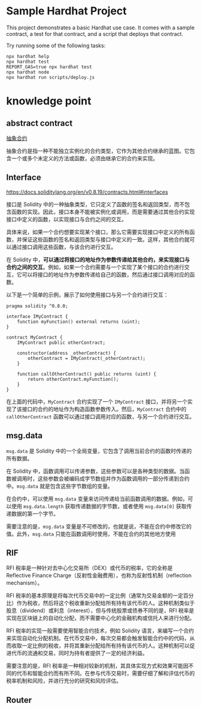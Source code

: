 # Sample Hardhat Project

This project demonstrates a basic Hardhat use case. It comes with a sample contract, a test for that contract, and a script that deploys that contract.

Try running some of the following tasks:

```shell
npx hardhat help
npx hardhat test
REPORT_GAS=true npx hardhat test
npx hardhat node
npx hardhat run scripts/deploy.js
```

# knowledge point

## abstract contract

[抽象合约](https://docs.soliditylang.org/en/v0.8.19/contracts.html#abstract-contracts)

抽象合约是指一种不能独立实例化的合约类型，它作为其他合约继承的蓝图。它包含一个或多个未定义的方法或函数，必须由继承它的合约来实现。

## Interface

https://docs.soliditylang.org/en/v0.8.19/contracts.html#interfaces

接口是 Solidity 中的一种抽象类型，它只定义了函数的签名和返回类型，而不包含函数的实现。因此，接口本身不能被实例化或调用，而是需要通过其他合约实现接口中定义的函数，以实现接口与合约之间的交互。

具体来说，如果一个合约想要实现某个接口，那么它需要实现接口中定义的所有函数，并保证这些函数的签名和返回类型与接口中定义的一致。这样，其他合约就可以通过接口调用这些函数，与该合约进行交互。

在 Solidity 中，**可以通过将接口的地址作为参数传递给其他合约，来实现接口与合约之间的交互**。例如，如果一个合约需要与一个实现了某个接口的合约进行交互，它可以将接口的地址作为参数传递给自己的函数，然后通过接口调用对应的函数。

以下是一个简单的示例，展示了如何使用接口与另一个合约进行交互：

```
pragma solidity ^0.8.0;

interface IMyContract {
    function myFunction() external returns (uint);
}

contract MyContract {
    IMyContract public otherContract;

    constructor(address _otherContract) {
        otherContract = IMyContract(_otherContract);
    }

    function callOtherContract() public returns (uint) {
        return otherContract.myFunction();
    }
}
```

在上面的代码中，`MyContract` 合约实现了一个 `IMyContract` 接口，并将另一个实现了该接口的合约的地址作为构造函数参数传入。然后，`MyContract` 合约中的 `callOtherContract` 函数可以通过接口调用对应的函数，与另一个合约进行交互。

## msg.data

`msg.data` 是 Solidity 中的一个全局变量，它包含了调用当前合约的函数时传递的所有数据。

在 Solidity 中，函数调用可以传递参数，这些参数可以是各种类型的数据。当函数被调用时，这些参数会被编码成字节数组并作为函数调用的一部分传递到合约中。`msg.data` 就是包含这些字节数组的变量。

在合约中，可以使用 `msg.data` 变量来访问传递给当前函数调用的数据。例如，可以使用 `msg.data.length` 获取传递数据的字节数，或者使用 `msg.data[0]` 获取传递数据的第一个字节。

需要注意的是，`msg.data` 变量是不可修改的，也就是说，不能在合约中修改它的值。此外，`msg.data` 只能在函数调用时使用，不能在合约的其他地方使用

## RIF

RFI 税率是一种针对去中心化交易所（DEX）或代币的税率，它的全称是 Reflective Finance Charge（反射性金融费用），也称为反射性机制（reflection mechanism）。

RFI 税率的基本原理是将每次代币交易中的一定比例（通常为交易金额的一定百分比）作为税收，然后将这个税收重新分配给所有持有该代币的人。这种机制类似于股息（dividend）或利息（interest），但与传统股票或债券不同的是，RFI 税率是实现在区块链上的自动化分配，而不需要中心化的金融机构或信托人来进行分配。

RFI 税率的实现一般需要使用智能合约技术，例如 Solidity 语言，来编写一个合约来实现自动化分配机制。在代币交易中，每次交易都会触发智能合约中的代码，从而收取一定比例的税收，并将其重新分配给所有持有该代币的人。这种机制可以促进代币的流通和交易，同时为持有者提供了一定的经济利益。

需要注意的是，RFI 税率是一种相对较新的机制，其具体实现方式和效果可能因不同的代币和智能合约而有所不同。在参与代币交易时，需要仔细了解和评估代币的税率机制和风险，并进行充分的研究和风险评估。

## Router









































